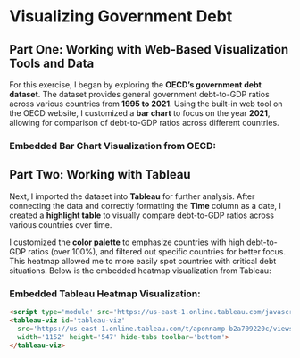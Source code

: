 # Visualizing Government Debt

## Part One: Working with Web-Based Visualization Tools and Data

For this exercise, I began by exploring the **OECD’s government debt dataset**. The dataset provides general government debt-to-GDP ratios across various countries from **1995 to 2021**. Using the built-in web tool on the OECD website, I customized a **bar chart** to focus on the year **2021**, allowing for comparison of debt-to-GDP ratios across different countries.

### Embedded Bar Chart Visualization from OECD:
<!-- <script type='module' src='https://us-east-1.online.tableau.com/javascripts/api/tableau.embedding.3.latest.min.js'></script><tableau-viz id='tableau-viz' src='https://us-east-1.online.tableau.com/t/aponnamp-b2a709220c/views/VisualizingGovernmentDebt/VisualizingGovernmentDebt' width='1152' height='547' hide-tabs toolbar='bottom' ></tableau-viz> -->

## Part Two: Working with Tableau

Next, I imported the dataset into **Tableau** for further analysis. After connecting the data and correctly formatting the **Time** column as a date, I created a **highlight table** to visually compare debt-to-GDP ratios across various countries over time.

I customized the **color palette** to emphasize countries with high debt-to-GDP ratios (over 100%), and filtered out specific countries for better focus. This heatmap allowed me to more easily spot countries with critical debt situations. Below is the embedded heatmap visualization from Tableau:

### Embedded Tableau Heatmap Visualization:

```html
<script type='module' src='https://us-east-1.online.tableau.com/javascripts/api/tableau.embedding.3.latest.min.js'></script>
<tableau-viz id='tableau-viz' 
  src='https://us-east-1.online.tableau.com/t/aponnamp-b2a709220c/views/VisualizingGovernmentDebt/VisualizingGovernmentDebt' 
  width='1152' height='547' hide-tabs toolbar='bottom'>
</tableau-viz>
```

